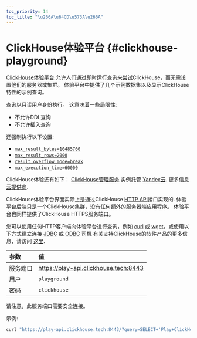 ```yaml
---
toc_priority: 14
toc_title: "\u266A\u64CD\u573A\u266A"
---
```


# ClickHouse体验平台 {#clickhouse-playground}

[ClickHouse体验平台](https://play.clickhouse.tech?file=welcome) 允许人们通过即时运行查询来尝试ClickHouse，而无需设置他们的服务器或集群。
体验平台中提供了几个示例数据集以及显示ClickHouse特性的示例查询。

查询以只读用户身份执行。 这意味着一些局限性:

-   不允许DDL查询
-   不允许插入查询

还强制执行以下设置:
- [`max_result_bytes=10485760`](../operations/settings/query_complexity/#max-result-bytes)
- [`max_result_rows=2000`](../operations/settings/query_complexity/#setting-max_result_rows)
- [`result_overflow_mode=break`](../operations/settings/query_complexity/#result-overflow-mode)
- [`max_execution_time=60000`](../operations/settings/query_complexity/#max-execution-time)

ClickHouse体验还有如下：
[ClickHouse管理服务](https://cloud.yandex.com/services/managed-clickhouse)
实例托管 [Yandex云](https://cloud.yandex.com/).
更多信息 [云提供商](../commercial/cloud.md).

ClickHouse体验平台界面实际上是通过ClickHouse [HTTP API](../interfaces/http.md)接口实现的.
体验平台后端只是一个ClickHouse集群，没有任何额外的服务器端应用程序。
体验平台也同样提供了ClickHouse HTTPS服务端口。

您可以使用任何HTTP客户端向体验平台进行查询，例如 [curl](https://curl.haxx.se) 或 [wget](https://www.gnu.org/software/wget/)，或使用以下方式建立连接 [JDBC](../interfaces/jdbc.md) 或 [ODBC](../interfaces/odbc.md) 司机
有关支持ClickHouse的软件产品的更多信息，请访问 [这里](../interfaces/index.md).

| 参数     | 值                                    |
|:---------|:--------------------------------------|
| 服务端口 | https://play-api.clickhouse.tech:8443 |
| 用户     | `playground`                          |
| 密码     | `clickhouse`                          |

请注意，此服务端口需要安全连接。

示例:

``` bash
curl "https://play-api.clickhouse.tech:8443/?query=SELECT+'Play+ClickHouse!';&user=playground&password=clickhouse&database=datasets"
```
